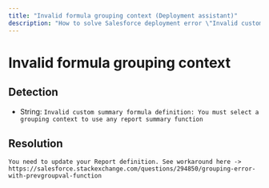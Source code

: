 ```yaml
---
title: "Invalid formula grouping context (Deployment assistant)"
description: "How to solve Salesforce deployment error \"Invalid custom summary formula definition: You must select a grouping context to use any report summary function\""
---
```

<!-- markdownlint-disable MD013 -->
# Invalid formula grouping context

## Detection

- String: `Invalid custom summary formula definition: You must select a grouping context to use any report summary function`

## Resolution

```shell
You need to update your Report definition. See workaround here -> https://salesforce.stackexchange.com/questions/294850/grouping-error-with-prevgroupval-function
```
